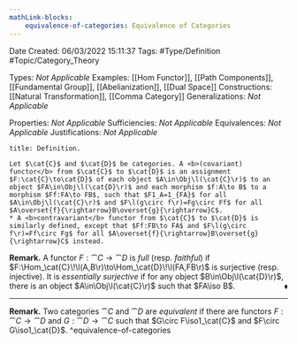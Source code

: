 ```yaml
---
mathLink-blocks:
    equivalence-of-categories: Equivalence of Categories
---
```


<div class="topSpace"></div>

Date Created: 06/03/2022 15:11:37
Tags: #Type/Definition #Topic/Category_Theory

Types: <i>Not Applicable</i>
Examples: [[Hom Functor]], [[Path Components]], [[Fundamental Group]], [[Abelianization]], [[Dual Space]]
Constructions: [[Natural Transformation]], [[Comma Category]]
Generalizations: <i>Not Applicable</i>

Properties: <i>Not Applicable</i>
Sufficiencies: <i>Not Applicable</i>
Equivalences: <i>Not Applicable</i>
Justifications: <i>Not Applicable</i>

``` ad-Definition
title: Definition.

Let $\cat{C}$ and $\cat{D}$ be categories. A <b>(covariant) functor</b> from $\cat{C}$ to $\cat{D}$ is an assignment $F:\cat{C}\to\cat{D}$ of each object $A\in\Obj\l(\cat{C}\r)$ to an object $FA\in\Obj\l(\cat{D}\r)$ and each morphism $f:A\to B$ to a morphism $Ff:FA\to FB$, such that $F1_A=1_{FA}$ for all $A\in\Obj\l(\cat{C}\r)$ and $F\l(g\circ f\r)=Fg\circ Ff$ for all $A\overset{f}{\rightarrow}B\overset{g}{\rightarrow}C$.
* A <b>contravariant</b> functor from $\cat{C}$ to $\cat{D}$ is similarly defined, except that $Ff:FB\to FA$ and $F\l(g\circ f\r)=Ff\circ Fg$ for all $A\overset{f}{\rightarrow}B\overset{g}{\rightarrow}C$ instead.

```

<b>Remark.</b> A functor $F:\cat{C}\to\cat{D}$ is <i>full</i> (resp. <i>faithful</i>) if $F:\Hom_\cat{C}\!\l(A,B\r)\to\Hom_\cat{D}\!\l(FA,FB\r)$ is surjective (resp. injective). It is <i>essentially surjective</i> if for any object $B\in\Obj\l(\cat{D}\r)$, there is an object $A\in\Obj\l(\cat{C}\r)$ such that $FA\iso B$.<span style="float:right;">$\blacklozenge$</span>

---

<b>Remark.</b> Two categories $\cat{C}$ and $\cat{D}$ are <i>equivalent</i> if there are functors $F:\cat{C}\to\cat{D}$ and $G:\cat{D}\to\cat{C}$ such that $G\circ F\iso1_\cat{C}$ and $F\circ G\iso1_\cat{D}$.
^equivalence-of-categories
